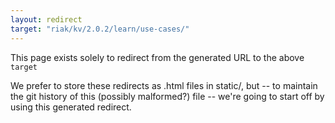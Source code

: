 ```yaml
---
layout: redirect
target: "riak/kv/2.0.2/learn/use-cases/"
---
```


This page exists solely to redirect from the generated URL to the above `target`

We prefer to store these redirects as .html files in static/, but -- to maintain
the git history of this (possibly malformed?) file -- we're going to start off
by using this generated redirect.
